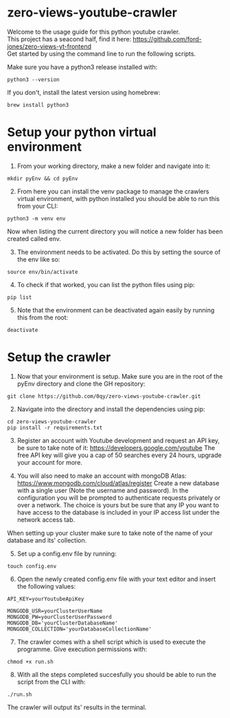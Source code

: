# zero-views-youtube-crawler
Welcome to the usage guide for this python youtube crawler.                                     
This project has a seacond half, find it here: https://github.com/ford-jones/zero-views-yt-frontend                       
Get started by using the command line to run the following scripts.

Make sure you have a python3 release installed with:
```
python3 --version
```

If you don't, install the latest version using homebrew: 
```
brew install python3
```

# Setup your python virtual environment

1. From your working directory, make a new folder and navigate into it:
```
mkdir pyEnv && cd pyEnv
```

2. From here you can install the venv package to manage the crawlers virtual environment, with python installed you should be able to run this from your CLI:
```
python3 -m venv env
```
Now when listing the current directory you will notice a new folder has been created called env.

3. The environment needs to be activated. Do this by setting the source of the env like so:
```
source env/bin/activate
```

4. To check if that worked, you can list the python files using pip:
```
pip list
```

5. Note that the environment can be deactivated again easily by running this from the root:
```
deactivate
```

# Setup the crawler

1. Now that your environment is setup. Make sure you are in the root of the pyEnv directory and clone the GH repository:
```
git clone https://github.com/0qy/zero-views-youtube-crawler.git
```

2. Navigate into the directory and install the dependencies using pip:
```
cd zero-views-youtube-crawler
pip install -r requirements.txt
```

3. Register an account with Youtube development and request an API key, be sure to take note of it: https://developers.google.com/youtube
The free API key will give you a cap of 50 searches every 24 hours, upgrade your account for more. 

4. You will also need to make an account with mongoDB Atlas: https://www.mongodb.com/cloud/atlas/register 
Create a new database with a single user (Note the username and password). In the configuration you will be prompted to authenticate requests privately or over a network. The choice is yours but be sure that any IP you want to have access to the database is included in your IP access list under the network access tab. 

When setting up your cluster make sure to take note of the name of your database and its' collection.

5. Set up a config.env file by running:
```
touch config.env
```

6. Open the newly created config.env file with your text editor and insert the following values:
```
API_KEY=yourYoutubeApiKey

MONGODB_USR=yourClusterUserName
MONGODB_PW=yourClusterUserPassword
MONGODB_DB='yourClusterDatabaseName'
MONGODB_COLLECTION='yourDatabaseCollectionName'
```

7. The crawler comes with a shell script which is used to execute the programme. Give execution permissions with:
```
chmod +x run.sh
```

8. With all the steps completed succesfully you should be able to run the script from the CLI with:
```
./run.sh
```
The crawler will output its' results in the terminal.
